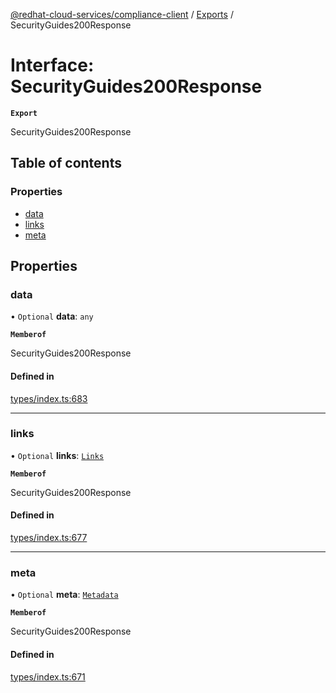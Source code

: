 [@redhat-cloud-services/compliance-client](../README.md) / [Exports](../modules.md) / SecurityGuides200Response

# Interface: SecurityGuides200Response

**`Export`**

SecurityGuides200Response

## Table of contents

### Properties

- [data](SecurityGuides200Response.md#data)
- [links](SecurityGuides200Response.md#links)
- [meta](SecurityGuides200Response.md#meta)

## Properties

### data

• `Optional` **data**: `any`

**`Memberof`**

SecurityGuides200Response

#### Defined in

[types/index.ts:683](https://github.com/AsToNlele/javascript-clients/blob/main/packages/compliance/types/index.ts#L683)

___

### links

• `Optional` **links**: [`Links`](Links.md)

**`Memberof`**

SecurityGuides200Response

#### Defined in

[types/index.ts:677](https://github.com/AsToNlele/javascript-clients/blob/main/packages/compliance/types/index.ts#L677)

___

### meta

• `Optional` **meta**: [`Metadata`](Metadata.md)

**`Memberof`**

SecurityGuides200Response

#### Defined in

[types/index.ts:671](https://github.com/AsToNlele/javascript-clients/blob/main/packages/compliance/types/index.ts#L671)
